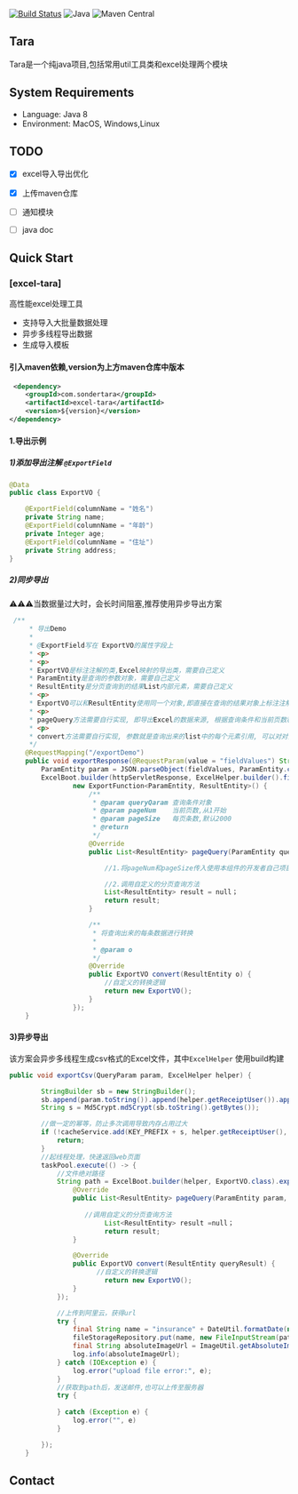 [![Build Status](https://travis-ci.org/sondertara/tara.svg?branch=master)](https://travis-ci.org/sondertara/tara)
![Java](https://sondertara.github.io/assets/java8.svg)
![Maven Central](https://img.shields.io/maven-central/v/com.sondertara/tara)


## Tara
Tara是一个纯java项目,包括常用util工具类和excel处理两个模块

## System Requirements

- Language: Java 8
- Environment: MacOS, Windows,Linux

## TODO

* [x] excel导入导出优化
* [x] 上传maven仓库
* [ ] 通知模块
* [ ] java doc


## Quick Start

 ### [excel-tara]
高性能excel处理工具
- 支持导入大批量数据处理
- 异步多线程导出数据
- 生成导入模板

#### 引入maven依赖,version为上方maven仓库中版本
```xml
 <dependency>
    <groupId>com.sondertara</groupId>
    <artifactId>excel-tara</artifactId>
    <version>${version}</version>
</dependency>
```
#### 1.导出示例
##### 1)添加导出注解 `@ExportField`

```java
@Data
public class ExportVO {

    @ExportField(columnName = "姓名")
    private String name;
    @ExportField(columnName = "年龄")
    private Integer age;
    @ExportField(columnName = "住址")
    private String address;
}
```
##### 2)同步导出
⚠⚠⚠当数据量过大时，会长时间阻塞,推荐使用异步导出方案
``` java
 /**
     * 导出Demo
     *
     * @ExportField写在 ExportVO的属性字段上
     * <p>
     * <p>
     * ExportVO是标注注解的类,Excel映射的导出类，需要自己定义
     * ParamEntity是查询的参数对象，需要自己定义
     * ResultEntity是分页查询到的结果List内部元素，需要自己定义
     * <p>
     * ExportVO可以和ResultEntity使用同一个对象,即直接在查询的结果对象上标注注解(建议使用两个对象, 实现解耦)
     * <p>
     * pageQuery方法需要自行实现, 即导出Excel的数据来源, 根据查询条件和当前页数和每页条数进行数据层查询, 当返回List的条数为NULL或者小于DEFAULT_PAGE_SIZE(每页条数)时, 将视为查询结束, 反之则会发生死循环
     * <p>
     * convert方法需要自行实现, 参数就是查询出来的list中的每个元素引用, 可以对对象属性的转换或者对象的转换, 但是必须返回标注注解的对象
     */
    @RequestMapping("/exportDemo")
    public void exportResponse(@RequestParam(value = "fieldValues") String fieldValues, HttpServletResponse httpServletResponse) {
        ParamEntity param = JSON.parseObject(fieldValues, ParamEntity.class);
        ExcelBoot.builder(httpServletResponse, ExcelHelper.builder().fileName("导出列表").build(), ExportVO.class).exportResponse(param,
                new ExportFunction<ParamEntity, ResultEntity>() {
                    /**
                     * @param queryQaram 查询条件对象
                     * @param pageNum    当前页数,从1开始
                     * @param pageSize   每页条数,默认2000
                     * @return
                     */
                    @Override
                    public List<ResultEntity> pageQuery(ParamEntity queryQaram, int pageNum, int pageSize) {

                        //1.将pageNum和pageSize传入使用本组件的开发者自己项目的分页逻辑中

                        //2.调用自定义的分页查询方法
                        List<ResultEntity> result = null；
                        return result;
                    }

                    /**
                     * 将查询出来的每条数据进行转换
                     *
                     * @param o
                     */
                    @Override
                    public ExportVO convert(ResultEntity o) {
                        //自定义的转换逻辑
                        return new ExportVO();
                    }
                });
    }
```
#### 3)异步导出
该方案会异步多线程生成csv格式的Excel文件，其中`ExcelHelper` 使用build构建

```java
public void exportCsv(QueryParam param, ExcelHelper helper) {

        StringBuilder sb = new StringBuilder();
        sb.append(param.toString()).append(helper.getReceiptUser()).append(helper.getFileName());
        String s = Md5Crypt.md5Crypt(sb.toString().getBytes());

        //做一定的幂等，防止多次调用导致内存占用过大
        if (!cacheService.add(KEY_PREFIX + s, helper.getReceiptUser(), EXPIRE_SECOND)) {
            return;
        }
        //起线程处理，快速返回web页面
        taskPool.execute(() -> {
            //文件绝对路径
            String path = ExcelBoot.builder(helper, ExportVO.class).exportCsv(param, new ExportFunction<ParamEntity, ResultEntity>() {
                @Override
                public List<ResultEntity> pageQuery(ParamEntity param, int pageNum, int pageSize) {
                
                   //调用自定义的分页查询方法
                        List<ResultEntity> result =null；
                        return result;
                }

                @Override
                public ExportVO convert(ResultEntity queryResult) {
                      //自定义的转换逻辑
                        return new ExportVO();
                }
            });

            //上传到阿里云，获得url
            try {
                final String name = "insurance" + DateUtil.formatDate(new Date(), "yyyyMMdd") + File.separator + URLEncoder.encode(helper.getFileName(), "utf-8") + ".csv";
                fileStorageRepository.put(name, new FileInputStream(path), null);
                final String absoluteImageUrl = ImageUtil.getAbsoluteImageUrl(name);
                log.info(absoluteImageUrl);
            } catch (IOException e) {
                log.error("upload file error:", e);
            }
            //获取到path后，发送邮件,也可以上传至服务器
            try {
    
            } catch (Exception e) {
                log.error("", e)
            }

        });
    }
```


## Contact